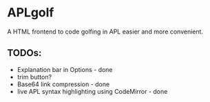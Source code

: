 # APLgolf
A HTML frontend to code golfing in APL easier and more convenient.

## TODOs:
* Explanation bar in Options - done
* trim button?
* Base64 link compression - done
* live APL syntax highlighting using CodeMirror - done

